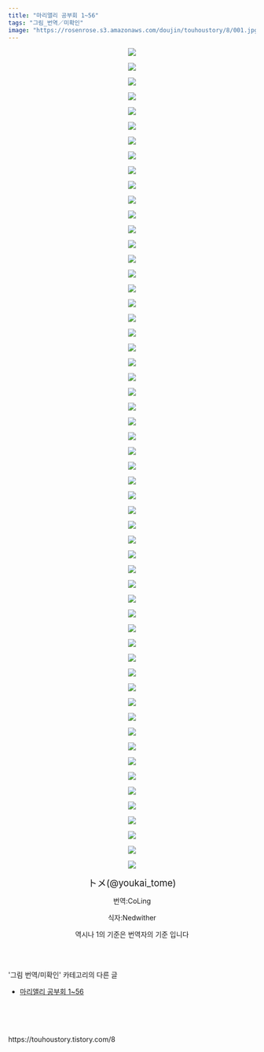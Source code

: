 ```yaml
---
title: "마리앨리 공부회 1~56"
tags: "그림_번역／미확인"
image: "https://rosenrose.s3.amazonaws.com/doujin/touhoustory/8/001.jpg"
---
```

<div class="article">
<div class="tt_article_useless_p_margin"><p style="text-align: center; clear: none; float: none;"><img src="{{ site.imgserver1 }}/touhoustory/8/001.jpg"/></p><p style="text-align: center; clear: none; float: none;"><img src="{{ site.imgserver1 }}/touhoustory/8/002.jpg"/></p><p style="text-align: center; clear: none; float: none;"><img src="{{ site.imgserver1 }}/touhoustory/8/003.jpg"/></p><p style="text-align: center; clear: none; float: none;"><img src="{{ site.imgserver1 }}/touhoustory/8/004.jpg"/></p><p style="text-align: center; clear: none; float: none;"><img src="{{ site.imgserver1 }}/touhoustory/8/005.jpg"/></p><p style="text-align: center; clear: none; float: none;"><img src="{{ site.imgserver1 }}/touhoustory/8/006.jpg"/></p><p style="text-align: center; clear: none; float: none;"><img src="{{ site.imgserver1 }}/touhoustory/8/007.jpg"/></p><p style="text-align: center; clear: none; float: none;"><img src="{{ site.imgserver1 }}/touhoustory/8/008.jpg"/></p><p style="text-align: center; clear: none; float: none;"><img src="{{ site.imgserver1 }}/touhoustory/8/009.jpg"/></p><p style="text-align: center; clear: none; float: none;"><img src="{{ site.imgserver1 }}/touhoustory/8/010.jpg"/></p><p style="text-align: center; clear: none; float: none;"><img src="{{ site.imgserver1 }}/touhoustory/8/011.jpg"/></p><p style="text-align: center; clear: none; float: none;"><img src="{{ site.imgserver1 }}/touhoustory/8/012.jpg"/></p><p style="text-align: center; clear: none; float: none;"><img src="{{ site.imgserver1 }}/touhoustory/8/013.jpg"/></p><p style="text-align: center; clear: none; float: none;"><img src="{{ site.imgserver1 }}/touhoustory/8/014.jpg"/></p><p style="text-align: center; clear: none; float: none;"><img src="{{ site.imgserver1 }}/touhoustory/8/015.jpg"/></p><p style="text-align: center; clear: none; float: none;"><img src="{{ site.imgserver1 }}/touhoustory/8/016.jpg"/></p><p style="text-align: center; clear: none; float: none;"><img src="{{ site.imgserver1 }}/touhoustory/8/017.jpg"/></p><p style="text-align: center; clear: none; float: none;"><img src="{{ site.imgserver1 }}/touhoustory/8/018.jpg"/></p><p style="text-align: center; clear: none; float: none;"><img src="{{ site.imgserver1 }}/touhoustory/8/019.jpg"/></p><p style="text-align: center; clear: none; float: none;"><img src="{{ site.imgserver1 }}/touhoustory/8/020.jpg"/></p><p></p><p style="text-align: center; clear: none; float: none;"><img src="{{ site.imgserver1 }}/touhoustory/8/021.jpg"/></p><p style="text-align: center; clear: none; float: none;"><img src="{{ site.imgserver1 }}/touhoustory/8/022.jpg"/></p><p style="text-align: center; clear: none; float: none;"><img src="{{ site.imgserver1 }}/touhoustory/8/023.jpg"/></p><p style="text-align: center; clear: none; float: none;"><img src="{{ site.imgserver1 }}/touhoustory/8/024.jpg"/></p><p style="text-align: center; clear: none; float: none;"><img src="{{ site.imgserver1 }}/touhoustory/8/025.jpg"/></p><p style="text-align: center; clear: none; float: none;"><img src="{{ site.imgserver1 }}/touhoustory/8/026.jpg"/></p><p style="text-align: center; clear: none; float: none;"><img src="{{ site.imgserver1 }}/touhoustory/8/027.jpg"/></p><p style="text-align: center; clear: none; float: none;"><img src="{{ site.imgserver1 }}/touhoustory/8/028.jpg"/></p><p style="text-align: center; clear: none; float: none;"><img src="{{ site.imgserver1 }}/touhoustory/8/029.jpg"/></p><p style="text-align: center; clear: none; float: none;"><img src="{{ site.imgserver1 }}/touhoustory/8/030.jpg"/></p><p style="text-align: center; clear: none; float: none;"><img src="{{ site.imgserver1 }}/touhoustory/8/031.jpg"/></p><p style="text-align: center; clear: none; float: none;"><img src="{{ site.imgserver1 }}/touhoustory/8/032.jpg"/></p><p style="text-align: center; clear: none; float: none;"><img src="{{ site.imgserver1 }}/touhoustory/8/033.jpg"/></p><p style="text-align: center; clear: none; float: none;"><img src="{{ site.imgserver1 }}/touhoustory/8/034.jpg"/></p><p style="text-align: center; clear: none; float: none;"><img src="{{ site.imgserver1 }}/touhoustory/8/035.jpg"/></p><p style="text-align: center; clear: none; float: none;"><img src="{{ site.imgserver1 }}/touhoustory/8/036.jpg"/></p><p style="text-align: center; clear: none; float: none;"><img src="{{ site.imgserver1 }}/touhoustory/8/037.jpg"/></p><p style="text-align: center; clear: none; float: none;"><img src="{{ site.imgserver1 }}/touhoustory/8/038.jpg"/></p><p style="text-align: center; clear: none; float: none;"><img src="{{ site.imgserver1 }}/touhoustory/8/039.jpg"/></p><p style="text-align: center; clear: none; float: none;"><img src="{{ site.imgserver1 }}/touhoustory/8/040.jpg"/></p><p style="text-align: center; clear: none; float: none;"><img src="{{ site.imgserver1 }}/touhoustory/8/041.jpg"/></p><p style="text-align: center; clear: none; float: none;"><img src="{{ site.imgserver1 }}/touhoustory/8/042.jpg"/></p><p style="text-align: center; clear: none; float: none;"><img src="{{ site.imgserver1 }}/touhoustory/8/043.jpg"/></p><p style="text-align: center; clear: none; float: none;"><img src="{{ site.imgserver1 }}/touhoustory/8/044.jpg"/></p><p style="text-align: center; clear: none; float: none;"><img src="{{ site.imgserver1 }}/touhoustory/8/045.jpg"/></p><p style="text-align: center; clear: none; float: none;"><img src="{{ site.imgserver1 }}/touhoustory/8/046.jpg"/></p><p style="text-align: center; clear: none; float: none;"><img src="{{ site.imgserver1 }}/touhoustory/8/047.jpg"/></p><p style="text-align: center; clear: none; float: none;"><img src="{{ site.imgserver1 }}/touhoustory/8/048.jpg"/></p><p style="text-align: center; clear: none; float: none;"><img src="{{ site.imgserver1 }}/touhoustory/8/049.jpg"/></p><p style="text-align: center; clear: none; float: none;"><img src="{{ site.imgserver1 }}/touhoustory/8/050.jpg"/></p><p style="text-align: center; clear: none; float: none;"><img src="{{ site.imgserver1 }}/touhoustory/8/051.jpg"/></p><p style="text-align: center; clear: none; float: none;"><img src="{{ site.imgserver1 }}/touhoustory/8/052.jpg"/></p><p style="text-align: center; clear: none; float: none;"><img src="{{ site.imgserver1 }}/touhoustory/8/053.jpg"/></p><p style="text-align: center; clear: none; float: none;"><img src="{{ site.imgserver1 }}/touhoustory/8/054.jpg"/></p><p style="text-align: center; clear: none; float: none;"><img src="{{ site.imgserver1 }}/touhoustory/8/055.jpg"/></p><p style="text-align: center; clear: none; float: none;"><img src="{{ site.imgserver1 }}/touhoustory/8/056.jpg"/></p><p style="text-align: center;"><span style="font-size: 14pt;">トメ(@youkai_tome)</span></p><p style="text-align: center;">번역:CoLing<br/></p><p style="text-align: center;">식자:Nedwither</p><p style="text-align: center;">역시나 1의 기준은 번역자의 기준 입니다</p> </div></div><br/>
<div class="tagTrail">
</div><br/>
<div class="another">
<p>'그림 번역/미확인' 카테고리의 다른 글</p>
<ul>
<li><a href="/touhoustory_8">마리앨리 공부회 1~56</a></li>
</ul>
</div><br/>
<div class="cb_lstcomment">
</div><br/>
<br/>
<p id="refer">https://touhoustory.tistory.com/8</p>
<br/>
